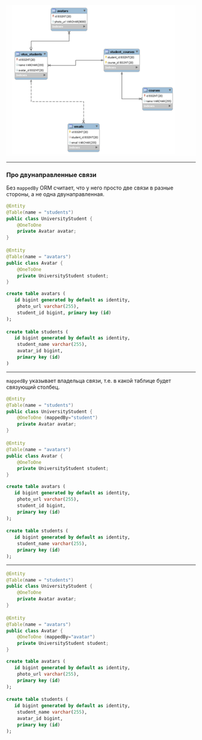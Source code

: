 
![](tables.png)

-------------------------------------------------------

### Про двунаправленные связи

Без ```mappedBy``` ORM считает, что у него просто две связи в разные стороны, 
а не одна двунаправленная.

```java
@Entity
@Table(name = "students")
public class UniversityStudent { 
    @OneToOne
    private Avatar avatar;
}

@Entity
@Table(name = "avatars")
public class Avatar { 
    @OneToOne
    private UniversityStudent student;
}
```

```sql
create table avatars (
   id bigint generated by default as identity,
    photo_url varchar(255), 
    student_id bigint, primary key (id)
);

create table students (
   id bigint generated by default as identity,
    student_name varchar(255), 
    avatar_id bigint,
    primary key (id)
)
```
-------------------------------------------------------
```mappedBy``` указывает владельца связи, т.е. в какой таблице будет связующий столбец.

```java
@Entity
@Table(name = "students")
public class UniversityStudent {
    @OneToOne (mappedBy="student") 
    private Avatar avatar;
}

@Entity
@Table(name = "avatars")
public class Avatar { 
    @OneToOne
    private UniversityStudent student; 
}
```
```sql
create table avatars (
   id bigint generated by default as identity,
    photo_url varchar(255),
    student_id bigint,
    primary key (id)
);

create table students (
   id bigint generated by default as identity,
    student_name varchar(255),
    primary key (id)
);
```
-------------------------------------------------------
```java
@Entity
@Table(name = "students")
public class UniversityStudent {
    @OneToOne
    private Avatar avatar;
}

@Entity
@Table(name = "avatars")
public class Avatar {
    @OneToOne (mappedBy="avatar")
    private UniversityStudent student; 
}
```

```sql
create table avatars (
   id bigint generated by default as identity,
    photo_url varchar(255),
    primary key (id)
);

create table students (
   id bigint generated by default as identity,
    student_name varchar(255),
    avatar_id bigint,
    primary key (id)
);
```